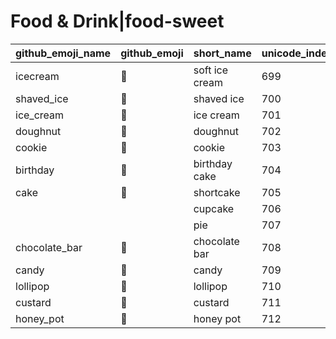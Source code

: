 # Food & Drink|food-sweet

|github_emoji_name|github_emoji|short_name|unicode_index|
|---|---|---|---|
|icecream|:icecream:|soft ice cream|699|
|shaved_ice|:shaved_ice:|shaved ice|700|
|ice_cream|:ice_cream:|ice cream|701|
|doughnut|:doughnut:|doughnut|702|
|cookie|:cookie:|cookie|703|
|birthday|:birthday:|birthday cake|704|
|cake|:cake:|shortcake|705|
|||cupcake|706|
|||pie|707|
|chocolate_bar|:chocolate_bar:|chocolate bar|708|
|candy|:candy:|candy|709|
|lollipop|:lollipop:|lollipop|710|
|custard|:custard:|custard|711|
|honey_pot|:honey_pot:|honey pot|712|
